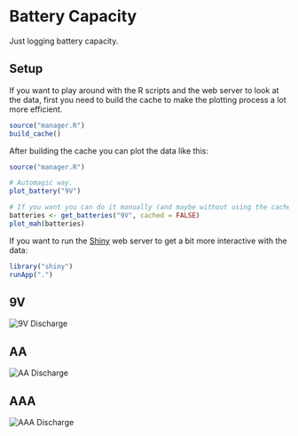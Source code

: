 # Battery Capacity

Just logging battery capacity.

## Setup

If you want to play around with the R scripts and the web server to look at the data, first you need to build the cache to make the plotting process a lot more efficient.

```r
source("manager.R")
build_cache()
```

After building the cache you can plot the data like this:

```r
source("manager.R")

# Automagic way.
plot_battery("9V")

# If you want you can do it manually (and maybe without using the cache)
batteries <- get_batteries("9V", cached = FALSE)
plot_mah(batteries)
```

If you want to run the [Shiny](http://shiny.rstudio.com/) web server to get a bit more interactive with the data:

```r
library("shiny")
runApp(".")
```

## 9V

![9V Discharge](https://raw.githubusercontent.com/nathanpc/battery-capacity/master/exports/9V-Capacity.jpeg)

## AA

![AA Discharge](https://raw.githubusercontent.com/nathanpc/battery-capacity/master/exports/AA-Capacity.jpeg)

## AAA

![AAA Discharge](https://raw.githubusercontent.com/nathanpc/battery-capacity/master/exports/AAA-Capacity.jpeg)

